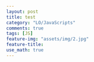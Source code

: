 ```yaml
---
layout: post
title: test
category: "LO/JavaScripts"
comments: true
tags: [JS]
feature-img: "assets/img/2.jpg"
feature-title:
use_math: true
---
```

